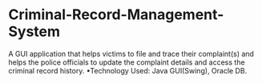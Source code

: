 # Criminal-Record-Management-System

A GUI application that helps victims to file and trace their complaint(s) and helps the police officials to update the complaint details and access the criminal record history.
•Technology Used: Java GUI(Swing), Oracle DB.
